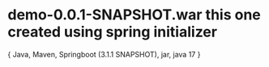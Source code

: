 # demo-0.0.1-SNAPSHOT.war this one created using spring initializer
{ Java, Maven, Springboot (3.1.1 SNAPSHOT), jar, java 17 }
